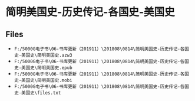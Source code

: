 # 简明美国史-历史传记-各国史-美国史

## Files

- `F:/5000G电子书\06-书库更新（201911）\201808\0814\简明美国史-历史传记-各国史-美国史\简明美国史.azw3`
- `F:/5000G电子书\06-书库更新（201911）\201808\0814\简明美国史-历史传记-各国史-美国史\简明美国史.epub`
- `F:/5000G电子书\06-书库更新（201911）\201808\0814\简明美国史-历史传记-各国史-美国史\简明美国史.mobi`
- `F:/5000G电子书\06-书库更新（201911）\201808\0814\简明美国史-历史传记-各国史-美国史\files.txt`
